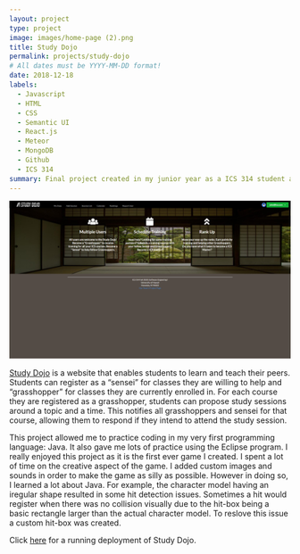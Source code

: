 ```yaml
---
layout: project
type: project
image: images/home-page (2).png
title: Study Dojo
permalink: projects/study-dojo
# All dates must be YYYY-MM-DD format!
date: 2018-12-18
labels:
  - Javascript
  - HTML
  - CSS
  - Semantic UI
  - React.js
  - Meteor
  - MongoDB
  - Github
  - ICS 314
summary: Final project created in my junior year as a ICS 314 student at UH Manoa. Web Application for ICS students at UH Manoa to arrange study sessions.
---
```


<img class="ui image" src="../images/home-page.png">

[Study Dojo](https://study-dojo.github.io/) is a website that enables students to learn and teach their peers. Students can register as a “sensei” for classes they are willing to  help and “grasshopper” for classes they are currently enrolled in. For each course they are registered as a grasshopper, students can propose study sessions around a topic and a time. This notifies all grasshoppers and sensei for that course, allowing them to respond if they intend to attend the study session.

This project allowed me to practice coding in my very first programming language: Java. It also gave me lots of practice using the Eclipse program. I really enjoyed this project as it is the first ever game I created. I spent a lot of time on the creative aspect of the game. I added custom images and sounds in order to make the game as silly as possible. However in doing so, I learned a lot about Java. For example, the character model having an iregular shape resulted in some hit detection issues. Sometimes a hit would register when there was no collision visually due to the hit-box being a basic rectangle larger than the actual character model. To reslove this issue a custom hit-box was created.

Click [here](https://study-dojo.me) for a running deployment of Study Dojo.
